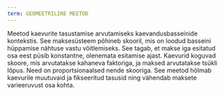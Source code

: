 ```yaml
---
term: GEOMEETRILINE MEETOD
---
```


Meetod kaevurite tasustamise arvutamiseks kaevandusbasseinide kontekstis. See maksesüsteem põhineb skooril, mis on loodud basseini hüppamise nähtuse vastu võitlemiseks. See tagab, et makse iga esitatud osa eest püsib konstantne, olenemata esitamise ajast. Kaevurid koguvad skoore, mis arvutatakse kahaneva faktoriga, ja maksed arvutatakse tsükli lõpus. Need on proportsionaalsed nende skooriga. See meetod hõlmab kaevurile muutuvaid ja fikseeritud tasusid ning vähendab maksete varieeruvust osa kohta.